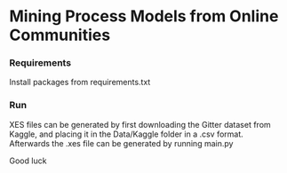 # Mining Process Models from Online Communities

### Requirements
Install packages from requirements.txt

### Run
XES files can be generated by first downloading the Gitter dataset from Kaggle,
and placing it in the Data/Kaggle folder in a .csv format.  
Afterwards the .xes file can be generated by running main.py

Good luck 
